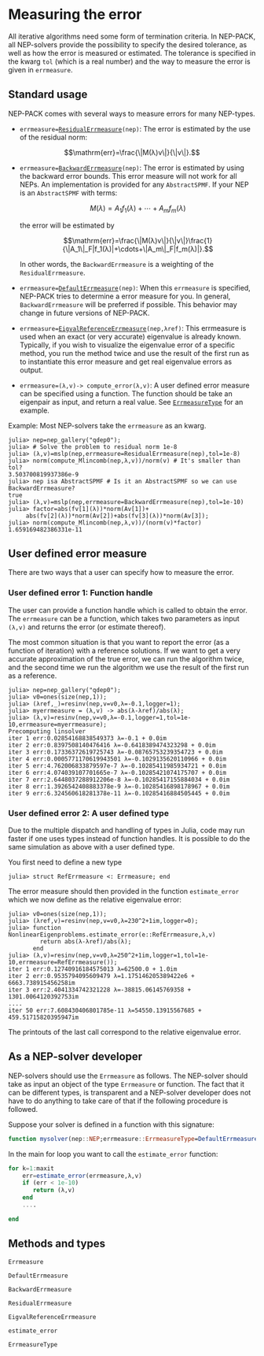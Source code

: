 # Measuring the error

All iterative algorithms need some form of termination
criteria. In NEP-PACK, all NEP-solvers provide
the possibility to specify the desired tolerance,
as well as how the error is measured or estimated.
The tolerance is specified in the kwarg  `tol` (which is a real number)
and the way to measure the error is given in `errmeasure`.

## Standard usage

NEP-PACK comes with several ways to measure errors for many NEP-types.

* `errmeasure=`[`ResidualErrmeasure`](@ref)`(nep)`: The error is estimated by the use of the residual norm:
```math
\mathrm{err}=\frac{\|M(λ)v\|}{\|v\|}.
```
* `errmeasure=`[`BackwardErrmeasure`](@ref)`(nep)`: The error is estimated by using the backward error bounds. This error measure will not work for all NEPs. An implementation is provided for any `AbstractSPMF`. If your NEP is an `AbstractSPMF` with terms:
  ```math
  M(λ)=A_1f_1(λ)+\cdots+A_mf_m(λ)
  ```
  the error will be estimated by
  ```math
  \mathrm{err}=\frac{\|M(λ)v\|}{\|v\|}\frac{1}{\|A_1\|_F|f_1(λ)|+\cdots+\|A_m\|_F|f_m(λ)|}.
  ```
  In other words, the `BackwardErrmeasure` is a weighting of
  the `ResidualErrmeasure`.
* `errmeasure=`[`DefaultErrmeasure`](@ref)`(nep)`: When this `errmeasure` is specified, NEP-PACK tries to determine a error measure for you. In general, `BackwardErrmeasure` will be preferred if possible. This behavior may change in future versions of NEP-PACK.

* `errmeasure=`[`EigvalReferenceErrmeasure`](@ref)`(nep,λref)`: This errmeasure is used when an exact (or very accurate) eigenvalue is already known. Typically, if you wish to visualize the eigenvalue error of a specific method, you run the method twice and use the result of the first run as to instantiate this error measure and get real eigenvalue errors as output.

* `errmeasure=(λ,v)-> compute_error(λ,v)`: A user defined error measure can be specified using a function. The function should be take an eigenpair as input, and return a real value. See [`ErrmeasureType`](@ref) for an example.

Example: Most NEP-solvers take the `errmeasure` as an kwarg.
```julia-repl
julia> nep=nep_gallery("qdep0");
julia> # Solve the problem to residual norm 1e-8
julia> (λ,v)=mslp(nep,errmeasure=ResidualErrmeasure(nep),tol=1e-8)
julia> norm(compute_Mlincomb(nep,λ,v))/norm(v) # It's smaller than tol?
3.503700819937386e-9
julia> nep isa AbstractSPMF # Is it an AbstractSPMF so we can use BackwardErrmeasure?
true
julia> (λ,v)=mslp(nep,errmeasure=BackwardErrmeasure(nep),tol=1e-10)
julia> factor=abs(fv[1](λ))*norm(Av[1])+
     abs(fv[2](λ))*norm(Av[2])+abs(fv[3](λ))*norm(Av[3]);
julia> norm(compute_Mlincomb(nep,λ,v))/(norm(v)*factor)
1.659169482386331e-11
```

## User defined error measure

There are two ways that a user can specify how to measure the error.

### User defined error 1: Function handle

The user can provide a function handle
which is called to obtain the error. The `errmeasure` can be a function,
which takes two parameters as input `(λ,v)` and returns
the error (or estimate thereof).

The most common situation is that you want to report the
error (as a function of iteration) with a reference solutions.
If we want to get
a very accurate approximation of the true error, we can run the
algorithm twice, and the second time we run the algorithm
we use the result of the first run as a reference.

```julia-repl
julia> nep=nep_gallery("qdep0");
julia> v0=ones(size(nep,1));
julia> (λref,_)=resinv(nep,v=v0,λ=-0.1,logger=1);
julia> myerrmeasure = (λ,v) -> abs(λ-λref)/abs(λ);
julia> (λ,v)=resinv(nep,v=v0,λ=-0.1,logger=1,tol=1e-10,errmeasure=myerrmeasure);
Precomputing linsolver
iter 1 err:0.02854168838549373 λ=-0.1 + 0.0im
iter 2 err:0.8397508140476416 λ=-0.6418389474323298 + 0.0im
iter 3 err:0.17336372619725743 λ=-0.08765753239354723 + 0.0im
iter 4 err:0.0005771170619943501 λ=-0.1029135620110966 + 0.0im
iter 5 err:4.762006833879597e-7 λ=-0.10285411985934721 + 0.0im
iter 6 err:4.074039107701665e-7 λ=-0.10285421074175707 + 0.0im
iter 7 err:2.6448037288912206e-8 λ=-0.10285417155884034 + 0.0im
iter 8 err:1.3926542408883378e-9 λ=-0.10285416898178967 + 0.0im
iter 9 err:6.324560618281378e-11 λ=-0.10285416884505445 + 0.0im
```

### User defined error 2: A user defined type

Due to the multiple dispatch and handling of types in Julia, code
may run faster if one uses types instead of function handles. It is
possible to do the same simulation as above with a user defined
type.

You first need to define a new type
```julia-repl
julia> struct RefErrmeasure <: Errmeasure; end
```
The error measure should then provided in the function
`estimate_error` which we now define as the relative eigenvalue error:
```julia-repl
julia> v0=ones(size(nep,1));
julia> (λref,v)=resinv(nep,v=v0,λ=230^2+1im,logger=0);
julia> function NonlinearEigenproblems.estimate_error(e::RefErrmeasure,λ,v)
         return abs(λ-λref)/abs(λ);
       end
julia> (λ,v)=resinv(nep,v=v0,λ=250^2+1im,logger=1,tol=1e-10,errmeasure=RefErrmeasure());
iter 1 err:0.12740916184575013 λ=62500.0 + 1.0im
iter 2 err:0.9535794095609479 λ=1.175146205389422e6 + 6663.738915456258im
iter 3 err:2.4041334742321228 λ=-38815.06145769358 + 1301.0064120392753im
....
iter 50 err:7.608430406801785e-11 λ=54550.13915567685 + 459.51715820395947im
```
The printouts of the last call correspond to the relative eigenvalue error.


## As a NEP-solver developer

NEP-solvers should use the `Errmeasure` as follows. The NEP-solver should take
as input an object of the type `Errmeasure`  or function. The fact
that it can be different types, is transparent and a NEP-solver
developer does not have to do anything to take care of that
if the following procedure is followed.

Suppose your solver is defined in a function with this
signature:
```julia
function mysolver(nep::NEP;errmeasure::ErrmeasureType=DefaultErrmeasure(nep))
```

In the main for loop you want to call the `estimate_error` function:

```julia
for k=1:maxit
    err=estimate_error(errmeasure,λ,v)
    if (err < 1e-10)
       return (λ,v)
    end
    ....

end
```

## Methods and types

```@docs
Errmeasure
```
```@docs
DefaultErrmeasure
```
```@docs
BackwardErrmeasure
```
```@docs
ResidualErrmeasure
```
```@docs
EigvalReferenceErrmeasure
```
```@docs
estimate_error
```
```@docs
ErrmeasureType
```
